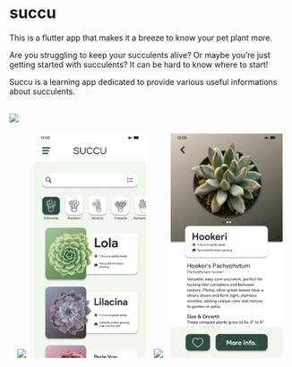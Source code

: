 # succu
This is a flutter app that makes it a breeze to know your pet plant more.

Are you struggling to keep your succulents alive? Or maybe you’re just getting started with succulents? It can be hard to know where to start!

Succu is a learning app dedicated to provide various useful informations about succulents.

<div>&emsp;&emsp;&emsp;&emsp;&emsp;&emsp;&emsp;&emsp;&emsp;&emsp;&emsp;&emsp;&emsp;&emsp;&emsp;&emsp;&emsp;&emsp;&emsp;&emsp;&emsp;&emsp;&emsp;&emsp;&emsp;&emsp;&emsp;&emsp;&emsp;&emsp;&emsp;&emsp;&emsp;&emsp;&emsp;<img src="UI%20Design/Logo.png" width="100" ></div><br>
<div>&emsp;<img src="UI%20Design/Splash_Art.png" width="200">&emsp;<img src="UI%20Design/Main_Menu.png" width="200">&emsp;<img src="UI%20Design/Side_Menu.png" width="200">&emsp;<img src="UI%20Design/Item_View.png" width="200"></div>
